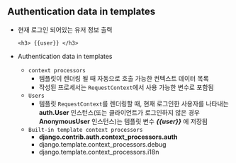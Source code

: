 ## Authentication data in templates

* 현재 로그인 되어있는 유저 정보 출력

  ```
  <h3> {{user}} </h3>
  ```

* Authentication data in templates

  * `context processors`
    * 템플릿이 렌더링 될 때 자동으로 호출 가능한 컨텍스트 데이터 목록
    * 작성된 프로세서는 `RequestContext`에서 사용 가능한 변수로 포함됨
  * `Users`
    * 템플릿 `RequestContext`를 렌더링할 때, 현재 로그인한 사용자를 나타내는 **auth.User** 인스턴스(또는 클라이언트가 로그인하지 않은 경우 **AnonymousUser** 인스턴스)는 템플릿 변수 ***{{user}}*** 에 저장됨
  * `Built-in template context processors`
    * **django.contrib.auth.context_processors.auth**
    * django.template.context_processors.debug
    * django.template.context_processors.i18n